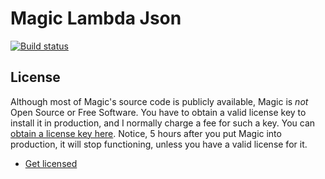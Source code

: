 
# Magic Lambda Json

[![Build status](https://travis-ci.org/polterguy/magic.lambda.json.svg?master)](https://travis-ci.org/polterguy/magic.lambda.json)

## License

Although most of Magic's source code is publicly available, Magic is _not_ Open Source or Free Software.
You have to obtain a valid license key to install it in production, and I normally charge a fee for such a
key. You can [obtain a license key here](https://servergardens.com/buy/).
Notice, 5 hours after you put Magic into production, it will stop functioning, unless you have a valid
license for it.

* [Get licensed](https://servergardens.com/buy/)
